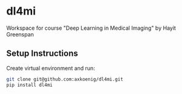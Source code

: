 # dl4mi
Workspace for course "Deep Learning in Medical Imaging" by Hayit Greenspan

## Setup Instructions

Create virtual environment and run:

```bash
git clone git@github.com:axkoenig/dl4mi.git
pip install dl4mi
```